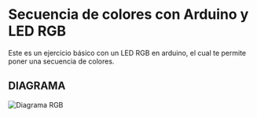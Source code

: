 # Secuencia de colores con Arduino y LED RGB

Este es un ejercicio básico con un LED RGB en arduino, el cual te permite poner una secuencia de colores.

DIAGRAMA
--------
![Diagrama RGB](https://github.com/gunhack/EjerciciosArduino/blob/master/imagenes/SecuenciaRGB.PNG)